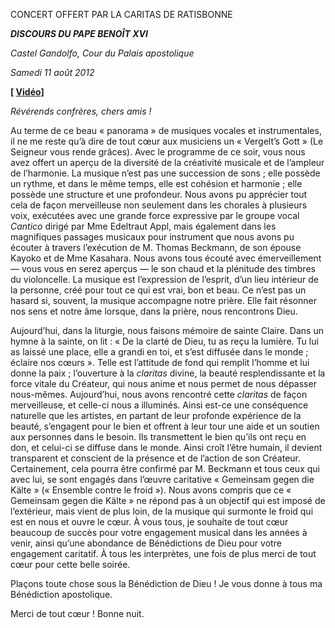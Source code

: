 CONCERT OFFERT PAR LA CARITAS DE RATISBONNE

***DISCOURS DU PAPE BENOÎT XVI***

*Castel Gandolfo, Cour du Palais apostolique*

*Samedi 11 août 2012*

**[ [Vidéo](http://player.rv.va/vaticanplayer.asp?language=it&tic=VA_Y4PWYKHN)]**

*Révérends confrères, chers amis !*

Au terme de ce beau « panorama » de musiques vocales et instrumentales, il ne me reste qu’à dire de tout cœur aux musiciens un « Vergelt’s Gott » (Le Seigneur vous rende grâces). Avec le programme de ce soir, vous nous avez offert un aperçu de la diversité de la créativité musicale et de l’ampleur de l’harmonie. La musique n’est pas une succession de sons ; elle possède un rythme, et dans le même temps, elle est cohésion et harmonie ; elle possède une structure et une profondeur. Nous avons pu apprécier tout cela de façon merveilleuse non seulement dans les chorales à plusieurs voix, exécutées avec une grande force expressive par le groupe vocal *Cantico* dirigé par Mme Edeltraut Appl, mais également dans les magnifiques passages musicaux pour instrument que nous avons pu écouter à travers l’exécution de M. Thomas Beckmann, de son épouse Kayoko et de Mme Kasahara. Nous avons tous écouté avec émerveillement — vous vous en serez aperçus — le son chaud et la plénitude des timbres du violoncelle. La musique est l’expression de l’esprit, d’un lieu intérieur de la personne, créé pour tout ce qui est vrai, bon et beau. Ce n’est pas un hasard si, souvent, la musique accompagne notre prière. Elle fait résonner nos sens et notre âme lorsque, dans la prière, nous rencontrons Dieu.

Aujourd’hui, dans la liturgie, nous faisons mémoire de sainte Claire. Dans un hymne à la sainte, on lit : « De la clarté de Dieu, tu as reçu la lumière. Tu lui as laissé une place, elle a grandi en toi, et s’est diffusée dans le monde ; éclaire nos cœurs ». Telle est l’attitude de fond qui remplit l’homme et lui donne la paix ; l’ouverture à la *claritas* divine, la beauté resplendissante et la force vitale du Créateur, qui nous anime et nous permet de nous dépasser nous-mêmes. Aujourd’hui, nous avons rencontré cette *claritas* de façon merveilleuse, et celle-ci nous a illuminés. Ainsi est-ce une conséquence naturelle que les artistes, en partant de leur profonde expérience de la beauté, s’engagent pour le bien et offrent à leur tour une aide et un soutien aux personnes dans le besoin. Ils transmettent le bien qu’ils ont reçu en don, et celui-ci se diffuse dans le monde. Ainsi croît l’être humain, il devient transparent et conscient de la présence et de l’action de son Créateur. Certainement, cela pourra être confirmé par M. Beckmann et tous ceux qui avec lui, se sont engagés dans l’œuvre caritative « Gemeinsam gegen die Kälte » (« Ensemble contre le froid »). Nous avons compris que ce « Gemeinsam gegen die Kälte » ne répond pas à un objectif qui est imposé de l’extérieur, mais vient de plus loin, de la musique qui surmonte le froid qui est en nous et ouvre le cœur. À vous tous, je souhaite de tout cœur beaucoup de succès pour votre engagement musical dans les années à venir, ainsi qu’une abondance de Bénédictions de Dieu pour votre engagement caritatif. À tous les interprètes, une fois de plus merci de tout cœur pour cette belle soirée.

Plaçons toute chose sous la Bénédiction de Dieu ! Je vous donne à tous ma Bénédiction apostolique.

Merci de tout cœur ! Bonne nuit.